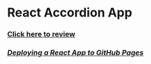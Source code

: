 # React Accordion App

### [Click here to review](https://talhamkaramuk.github.io/github-pages-accordion-app/)

### *[Deploying a React App to GitHub Pages](https://github.com/gitname/react-gh-pages#readme)*
